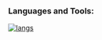 ### Languages and Tools:

[![langs](https://skillicons.dev/icons?i=py,nextjs,ts,tailwind,js,html,css,rust,solidity&perline=5)](https://github.com/0xahzam)
